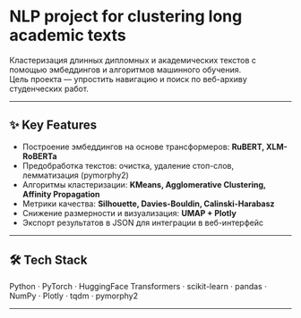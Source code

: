 # NLP project for clustering long academic texts  

Кластеризация длинных дипломных и академических текстов с помощью эмбеддингов и алгоритмов машинного обучения.  
Цель проекта — упростить навигацию и поиск по веб-архиву студенческих работ.  

---

## ✨ Key Features
- Построение эмбеддингов на основе трансформеров: **RuBERT, XLM-RoBERTa**  
- Предобработка текстов: очистка, удаление стоп-слов, лемматизация (pymorphy2)  
- Алгоритмы кластеризации: **KMeans, Agglomerative Clustering, Affinity Propagation**  
- Метрики качества: **Silhouette, Davies-Bouldin, Calinski-Harabasz**  
- Снижение размерности и визуализация: **UMAP + Plotly**  
- Экспорт результатов в JSON для интеграции в веб-интерфейс  

---

## 🛠️ Tech Stack
Python · PyTorch · HuggingFace Transformers · scikit-learn · pandas · NumPy · Plotly · tqdm · pymorphy2  

---

